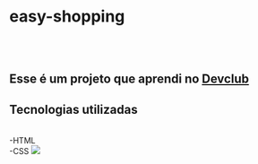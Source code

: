 <h1>easy-shopping</h1>
<br>
<br>
<h2>Esse é um projeto que aprendi no <a href="https://rodolfomori.com.br/devclub">Devclub</a></h2>
<h2>Tecnologias utilizadas</h2>
<br>
 -HTML
<br>
 -CSS
<img src="![image](https://github.com/user-attachments/assets/47fcf204-5fb9-42d6-b209-869a82aee1fc)"/>

